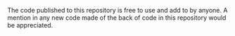 The code published to this repository is free to use and add to by anyone.
A mention in any new code made of the back of code in this repository would be appreciated.
